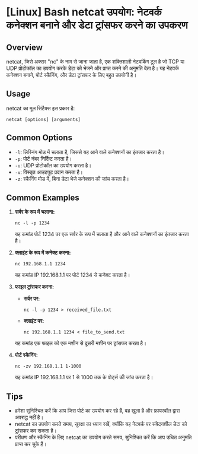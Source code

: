 # [Linux] Bash netcat उपयोग: नेटवर्क कनेक्शन बनाने और डेटा ट्रांसफर करने का उपकरण

## Overview
netcat, जिसे अक्सर "nc" के नाम से जाना जाता है, एक शक्तिशाली नेटवर्किंग टूल है जो TCP या UDP प्रोटोकॉल का उपयोग करके डेटा को भेजने और प्राप्त करने की अनुमति देता है। यह नेटवर्क कनेक्शन बनाने, पोर्ट स्कैनिंग, और डेटा ट्रांसफर के लिए बहुत उपयोगी है।

## Usage
netcat का मूल सिंटैक्स इस प्रकार है:

```
netcat [options] [arguments]
```

## Common Options
- `-l`: लिस्निंग मोड में चलाता है, जिससे यह आने वाले कनेक्शनों का इंतजार करता है।
- `-p`: पोर्ट नंबर निर्दिष्ट करता है।
- `-u`: UDP प्रोटोकॉल का उपयोग करता है।
- `-v`: विस्तृत आउटपुट प्रदान करता है।
- `-z`: स्कैनिंग मोड में, बिना डेटा भेजे कनेक्शन की जांच करता है।

## Common Examples
1. **सर्वर के रूप में चलाना:**
   ```
   nc -l -p 1234
   ```
   यह कमांड पोर्ट 1234 पर एक सर्वर के रूप में चलाता है और आने वाले कनेक्शनों का इंतजार करता है।

2. **क्लाइंट के रूप में कनेक्ट करना:**
   ```
   nc 192.168.1.1 1234
   ```
   यह कमांड IP 192.168.1.1 पर पोर्ट 1234 से कनेक्ट करता है।

3. **फाइल ट्रांसफर करना:**
   - **सर्वर पर:**
     ```
     nc -l -p 1234 > received_file.txt
     ```
   - **क्लाइंट पर:**
     ```
     nc 192.168.1.1 1234 < file_to_send.txt
     ```
   यह कमांड एक फाइल को एक मशीन से दूसरी मशीन पर ट्रांसफर करता है।

4. **पोर्ट स्कैनिंग:**
   ```
   nc -zv 192.168.1.1 1-1000
   ```
   यह कमांड IP 192.168.1.1 पर 1 से 1000 तक के पोर्ट्स की जांच करता है।

## Tips
- हमेशा सुनिश्चित करें कि आप जिस पोर्ट का उपयोग कर रहे हैं, वह खुला है और फ़ायरवॉल द्वारा अवरुद्ध नहीं है।
- netcat का उपयोग करते समय, सुरक्षा का ध्यान रखें, क्योंकि यह नेटवर्क पर संवेदनशील डेटा को ट्रांसफर कर सकता है।
- परीक्षण और स्कैनिंग के लिए netcat का उपयोग करते समय, सुनिश्चित करें कि आप उचित अनुमति प्राप्त कर चुके हैं।